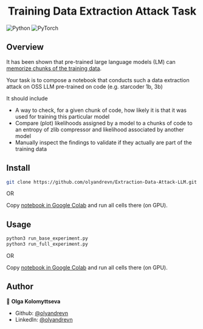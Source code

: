 <h1 align="center">Training Data Extraction Attack Task</h1>
<p>
</p>

![Python](https://img.shields.io/badge/python-3670A0?style=for-the-badge&logo=python&logoColor=ffdd54)
![PyTorch](https://img.shields.io/badge/PyTorch-%23EE4C2C.svg?style=for-the-badge&logo=PyTorch&logoColor=white)


## Overview

It has been shown that pre-trained large language models (LM) can [memorize chunks of the training data](https://arxiv.org/pdf/2012.07805.pdf).

Your task is to compose a notebook that conducts such a data extraction attack on OSS LLM pre-trained on code (e.g. starcoder 1b, 3b)
 
It should include
* A way to check, for a given chunk of code, how likely it is that it was used for training this particular model
* Compare (plot) likelihoods assigned by a model to a chunks of code to an entropy of  zlib compressor and likelihood associated by another model
* Manually inspect the findings to validate if they actually are part of the training data

  
## Install

```sh
git clone https://github.com/olyandrevn/Extraction-Data-Attack-LLM.git
```
OR

Copy [notebook in Google Colab](https://colab.research.google.com/github/olyandrevn/Extraction-Data-Attack-LLM/blob/main/ExtractingTrainingDataTask.ipynb) and run all cells there (on GPU).

## Usage

```sh
python3 run_base_experiment.py
python3 run_full_experiment.py
```

OR

Copy [notebook in Google Colab](https://colab.research.google.com/github/olyandrevn/Extraction-Data-Attack-LLM/blob/main/ExtractingTrainingDataTask.ipynb) and run all cells there (on GPU).

## Author

👤 **Olga Kolomyttseva**

* Github: [@olyandrevn](https://github.com/olyandrevn)
* LinkedIn: [@olyandrevn](https://linkedin.com/in/olyandrevn)
